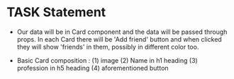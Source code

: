 # TASK Statement

- Our data will be in Card component and the data will be passed through props. In each Card there will be 'Add friend' button and when clicked they will show 'friends' in them, possibly in different color too.

- Basic Card composition : 
(1) image
(2) Name in h1 heading
(3) profession in h5 heading
(4) aforementioned button